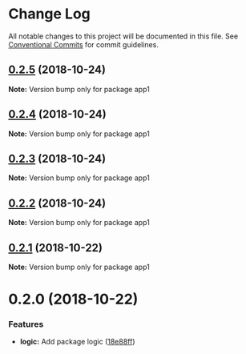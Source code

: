 # Change Log

All notable changes to this project will be documented in this file.
See [Conventional Commits](https://conventionalcommits.org) for commit guidelines.

## [0.2.5](https://github.com/andreaspalsson/monotest/compare/app1@0.2.4...app1@0.2.5) (2018-10-24)

**Note:** Version bump only for package app1





## [0.2.4](https://github.com/andreaspalsson/monotest/compare/app1@0.2.3...app1@0.2.4) (2018-10-24)

**Note:** Version bump only for package app1





## [0.2.3](https://github.com/andreaspalsson/monotest/compare/app1@0.2.2...app1@0.2.3) (2018-10-24)

**Note:** Version bump only for package app1





## [0.2.2](https://github.com/andreaspalsson/monotest/compare/app1@0.2.1...app1@0.2.2) (2018-10-24)

**Note:** Version bump only for package app1





## [0.2.1](https://github.com/andreaspalsson/monotest/compare/app1@0.2.0...app1@0.2.1) (2018-10-22)

**Note:** Version bump only for package app1





# 0.2.0 (2018-10-22)


### Features

* **logic:** Add package logic ([18e88ff](https://github.com/andreaspalsson/monotest/commit/18e88ff))
